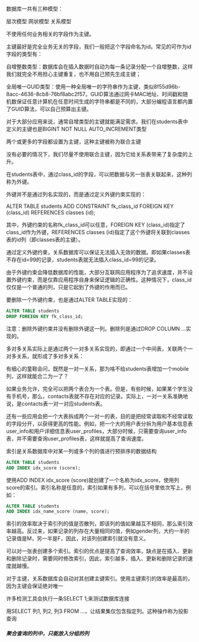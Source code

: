 
数据库一共有三种模型：

层次模型
网状模型
关系模型


不使用任何业务相关的字段作为主键。

主键最好是完全业务无关的字段，我们一般把这个字段命名为id。常见的可作为id字段的类型有：

自增整数类型：数据库会在插入数据时自动为每一条记录分配一个自增整数，这样我们就完全不用担心主键重复，也不用自己预先生成主键；

全局唯一GUID类型：使用一种全局唯一的字符串作为主键，类似8f55d96b-8acc-4636-8cb8-76bf8abc2f57。GUID算法通过网卡MAC地址、时间戳和随机数保证任意计算机在任意时间生成的字符串都是不同的，大部分编程语言都内置了GUID算法，可以自己预算出主键。

对于大部分应用来说，通常自增类型的主键就能满足需求。我们在students表中定义的主键也是BIGINT NOT NULL AUTO_INCREMENT类型

两个或更多的字段都设置为主键，这种主键被称为联合主键

没有必要的情况下，我们尽量不使用联合主键，因为它给关系表带来了复杂度的上升。


在students表中，通过class_id的字段，可以把数据与另一张表关联起来，这种列称为外键。

外键并不是通过列名实现的，而是通过定义外键约束实现的：

ALTER TABLE students
ADD CONSTRAINT fk_class_id
FOREIGN KEY (class_id)
REFERENCES classes (id);

其中，外键约束的名称fk_class_id可以任意，FOREIGN KEY (class_id)指定了class_id作为外键，REFERENCES classes (id)指定了这个外键将关联到classes表的id列（即classes表的主键）。

通过定义外键约束，关系数据库可以保证无法插入无效的数据。即如果classes表不存在id=99的记录，students表就无法插入class_id=99的记录。

由于外键约束会降低数据库的性能，大部分互联网应用程序为了追求速度，并不设置外键约束，而是仅靠应用程序自身来保证逻辑的正确性。这种情况下，class_id仅仅是一个普通的列，只是它起到了外键的作用而已。

要删除一个外键约束，也是通过ALTER TABLE实现的：

```sql
ALTER TABLE students
DROP FOREIGN KEY fk_class_id;
```
注意：删除外键约束并没有删除外键这一列。删除列是通过DROP COLUMN ...实现的。


多对多关系实际上是通过两个一对多关系实现的，即通过一个中间表，关联两个一对多关系，就形成了多对多关系：

有细心的童鞋会问，既然是一对一关系，那为啥不给students表增加一个mobile列，这样就能合二为一了？

如果业务允许，完全可以把两个表合为一个表。但是，有些时候，如果某个学生没有手机号，那么，contacts表就不存在对应的记录。实际上，一对一关系准确地说，是contacts表一对一对应students表。

还有一些应用会把一个大表拆成两个一对一的表，目的是把经常读取和不经常读取的字段分开，以获得更高的性能。例如，把一个大的用户表分拆为用户基本信息表user_info和用户详细信息表user_profiles，大部分时候，只需要查询user_info表，并不需要查询user_profiles表，这样就提高了查询速度。

索引是关系数据库中对某一列或多个列的值进行预排序的数据结构

```sql
ALTER TABLE students
ADD INDEX idx_score (score);
```

使用ADD INDEX idx_score (score)就创建了一个名称为idx_score，使用列score的索引。索引名称是任意的，索引如果有多列，可以在括号里依次写上，例如：

```sql
ALTER TABLE students
ADD INDEX idx_name_score (name, score);
```

索引的效率取决于索引列的值是否散列，即该列的值如果越互不相同，那么索引效率越高。反过来，如果记录的列存在大量相同的值，例如gender列，大约一半的记录值是M，另一半是F，因此，对该列创建索引就没有意义。

可以对一张表创建多个索引。索引的优点是提高了查询效率，缺点是在插入、更新和删除记录时，需要同时修改索引，因此，索引越多，插入、更新和删除记录的速度就越慢。

对于主键，关系数据库会自动对其创建主键索引。使用主键索引的效率是最高的，因为主键会保证绝对唯一

许多检测工具会执行一条SELECT 1;来测试数据库连接

用SELECT 列1, 列2, 列3 FROM ...，让结果集仅包含指定列。这种操作称为投影查询

##### 聚合查询的列中，只能放入分组的列


